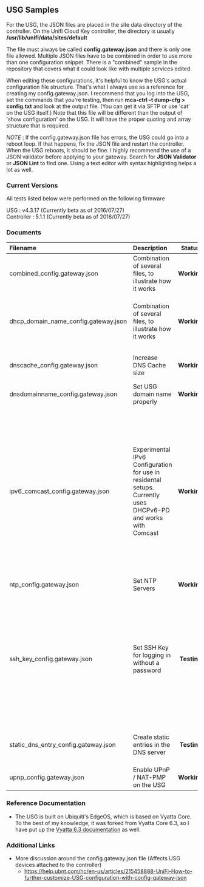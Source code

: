 ## USG Samples

For the USG, the JSON files are placed in the site data directory of the controller. On the Unifi Cloud Key controller, the directory is usually **/usr/lib/unifi/data/sites/default**

The file must always be called **config.gateway.json** and there is only one file allowed. Multiple JSON files have to be combined in order to use more than one configuration snippet. There is a "combined" sample in the repository that covers what it could look like with multiple services edited.

When editing these configurations, it's helpful to know the USG's actual configuration file structure. That's what I always use as a reference for creating my config.gateway.json. I recommend that you log into the USG, set the commands that you're testing, then run **mca-ctrl -t dump-cfg > config.txt** and look at the output file. \(You can get it via SFTP or use 'cat' on the USG itself.\) Note that this file will be different than the output of 'show configuration' on the USG. It will have the proper quoting and array structure that is required.

_NOTE_ : If the config.gateway.json file has errors, the USG could go into a reboot loop. If that happens, fix the JSON file and restart the controller. When the USG reboots, it should be fine. I highly recommend the use of a JSON validator before applying to your gateway. Search for **JSON Validator** or **JSON Lint** to find one. Using a text editor with syntax highlighting helps a lot as well.

### Current Versions
All tests listed below were performed on the following firmware

USG : v4.3.17 (Currently beta as of 2016/07/27)    
Controller : 5.1.1 (Currently beta as of 2016/07/27)    

### Documents

| Filename | Description | Status | Notes |
| :------- | :---------- | :----: | :---- |
| combined_config.gateway.json | Combination of several files, to illustrate how it works | **Working** ||
| dhcp_domain_name_config.gateway.json | Combination of several files, to illustrate how it works | **Working** | Make sure to look at the existing USG configuration to get the proper network name |
| dnscache_config.gateway.json | Increase DNS Cache size | **Working** | Requires USG 4.3.17 / Controller 5.1.1 |
| dnsdomainname_config.gateway.json | Set USG domain name properly | **Working** ||
| ipv6_comcast_config.gateway.json | Experimental IPv6 Configuration for use in residental setups. Currently uses DHCPv6-PD and works with Comcast | **Working** | Tested on USG 4.3.20 / Controller 5.2.0 - I've noticed that after the first provisioning with this configuration, a reboot might be required to make everything work correctly. If you can't ping anything on the Internet via IPv6, reboot the USG and it should work. |
| ntp_config.gateway.json	| Set NTP Servers | **Working** ||
| ssh_key_config.gateway.json |	Set SSH Key for logging in without a password | **Testing** | It is highly recommended that you use the "loadkey" command from the USG and then view the resulting configuration to understand the structure here. This one isn't something you'll want to type in manually. |
| static_dns_entry_config.gateway.json | Create static entries in the DNS server | **Testing** | Recent fixes in this area that could solve the problem. |
| upnp_config.gateway.json | Enable UPnP / NAT-PMP on the USG | **Working** ||

### Reference Documentation

- The USG is built on Ubiquiti's EdgeOS, which is based on Vyatta Core. To the best of my knowledge, it was forked from Vyatta Core 6.3, so I have put up the [Vyatta 6.3 documentation](https://github.com/ekrunch/ubiquiti_unifi_configs/tree/master/Reference%20Documentation/Vyatta/6.3) as well. 

### Additional Links

- More discussion around the config.gateway.json file (Affects USG devices attached to the controller)
  - <https://help.ubnt.com/hc/en-us/articles/215458888-UniFi-How-to-further-customize-USG-configuration-with-config-gateway-json>

